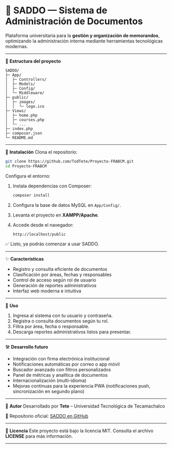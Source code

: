 # 📄 SADDO — Sistema de Administración de Documentos

Plataforma universitaria para la **gestión y organización de memorandos**, optimizando la administración interna mediante herramientas tecnológicas modernas.

---

📂 **Estructura del proyecto**

```
SADDO/
├─ App/
│  ├─ Controllers/
│  ├─ Models/
│  ├─ Config/
│  └─ Middleware/
├─ public/
│  ├─ images/
│  │  └─ logo.ico
├─ Views/
│  ├─ home.php
│  ├─ courses.php
│  └─ ...
├─ index.php
├─ composer.json
└─ README.md
```

---

🚀 **Instalación**
Clona el repositorio:

```bash
git clone https://github.com/TodTete/Proyecto-FRABCM.git
cd Proyecto-FRABCM
```

Configura el entorno:

1. Instala dependencias con Composer:

   ```bash
   composer install
   ```
2. Configura la base de datos MySQL en `App/Config/`.
3. Levanta el proyecto en **XAMPP/Apache**.
4. Accede desde el navegador:

   ```
   http://localhost/public
   ```

✅ Listo, ya podrás comenzar a usar SADDO.

---

✨ **Características**

* Registro y consulta eficiente de documentos
* Clasificación por áreas, fechas y responsables
* Control de acceso según rol de usuario
* Generación de reportes administrativos
* Interfaz web moderna e intuitiva

---

📖 **Uso**

1. Ingresa al sistema con tu usuario y contraseña.
2. Registra o consulta documentos según tu rol.
3. Filtra por área, fecha o responsable.
4. Descarga reportes administrativos listos para presentar.

---

🛠️ **Desarrollo futuro**

* Integración con firma electrónica institucional
* Notificaciones automáticas por correo o app móvil
* Buscador avanzado con filtros personalizados
* Panel de métricas y analítica de documentos
* Internacionalización (multi-idioma)
* Mejoras continuas para la experiencia PWA (notificaciones push, sincronización en segundo plano)

---

👤 **Autor**
Desarrollado por **Tete** – Universidad Tecnológica de Tecamachalco

🔗 Repositorio oficial: [SADDO en GitHub](https://github.com/TodTete/Proyecto-FRABCM/)

---

📜 **Licencia**
Este proyecto está bajo la licencia MIT. Consulta el archivo **LICENSE** para más información.

---
